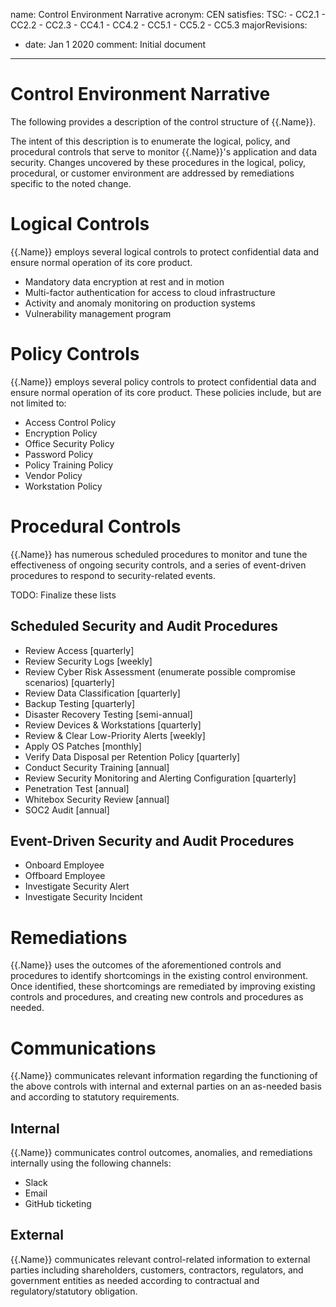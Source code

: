 name: Control Environment Narrative
acronym: CEN
satisfies:
  TSC:
    - CC2.1
    - CC2.2
    - CC2.3
    - CC4.1
    - CC4.2
    - CC5.1
    - CC5.2
    - CC5.3
majorRevisions:
  - date: Jan 1 2020
    comment: Initial document
---

# Control Environment Narrative

The following provides a description of the control structure of {{.Name}}.

The intent of this description is to enumerate the logical, policy, and procedural controls that serve to monitor {{.Name}}'s application and data security. Changes uncovered by these procedures in the logical, policy, procedural, or customer environment are addressed by remediations specific to the noted change.

# Logical Controls

{{.Name}} employs several logical controls to protect confidential data and ensure normal operation of its core product.

- Mandatory data encryption at rest and in motion
- Multi-factor authentication for access to cloud infrastructure
- Activity and anomaly monitoring on production systems
- Vulnerability management program

# Policy Controls

{{.Name}} employs several policy controls to protect confidential data and ensure normal operation of its core product. These policies include, but are not limited to:

- Access Control Policy
- Encryption Policy
- Office Security Policy
- Password Policy
- Policy Training Policy
- Vendor Policy
- Workstation Policy

# Procedural Controls

{{.Name}} has numerous scheduled procedures to monitor and tune the effectiveness of ongoing security controls, and a series of event-driven procedures to respond to security-related events.

TODO: Finalize these lists

## Scheduled Security and Audit Procedures

- Review Access [quarterly]
- Review Security Logs [weekly]
- Review Cyber Risk Assessment (enumerate possible compromise scenarios) [quarterly]
- Review Data Classification [quarterly]
- Backup Testing [quarterly]
- Disaster Recovery Testing [semi-annual]
- Review Devices & Workstations [quarterly]
- Review & Clear Low-Priority Alerts [weekly]
- Apply OS Patches [monthly]
- Verify Data Disposal per Retention Policy [quarterly]
- Conduct Security Training [annual]
- Review Security Monitoring and Alerting Configuration [quarterly]
- Penetration Test [annual]
- Whitebox Security Review [annual]
- SOC2 Audit [annual]

## Event-Driven Security and Audit Procedures

- Onboard Employee
- Offboard Employee
- Investigate Security Alert
- Investigate Security Incident

# Remediations

{{.Name}} uses the outcomes of the aforementioned controls and procedures to identify shortcomings in the existing control environment. Once identified, these shortcomings are remediated by improving existing controls and procedures, and creating new controls and procedures as needed.

# Communications

{{.Name}} communicates relevant information regarding the functioning of the above controls with internal and external parties on an as-needed basis and according to statutory requirements.

## Internal

{{.Name}} communicates control outcomes, anomalies, and remediations internally using the following channels:

- Slack
- Email
- GitHub ticketing

## External

{{.Name}} communicates relevant control-related information to external parties including shareholders, customers, contractors, regulators, and government entities as needed according to contractual and regulatory/statutory obligation.
